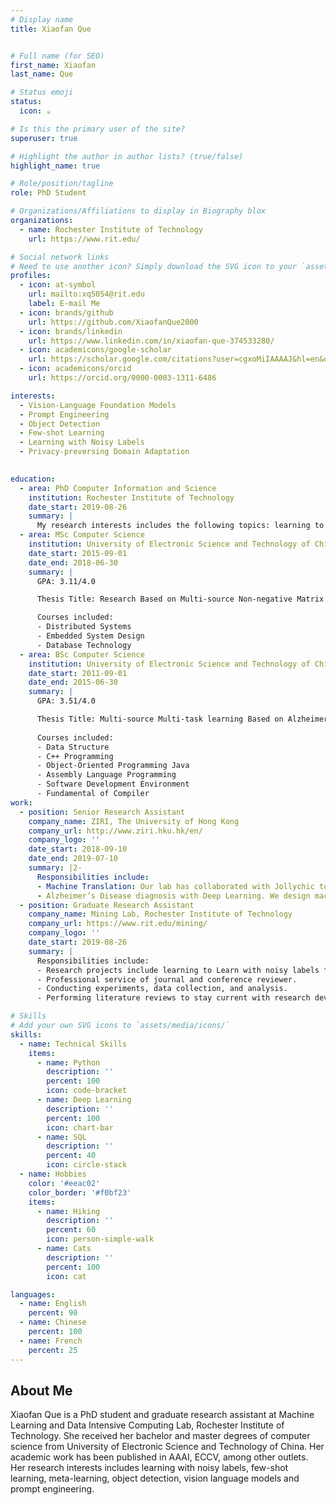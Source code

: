 ```yaml
---
# Display name
title: Xiaofan Que


# Full name (for SEO)
first_name: Xiaofan
last_name: Que

# Status emoji
status:
  icon: ☕️

# Is this the primary user of the site?
superuser: true

# Highlight the author in author lists? (true/false)
highlight_name: true

# Role/position/tagline
role: PhD Student 

# Organizations/Affiliations to display in Biography blox
organizations:
  - name: Rochester Institute of Technology
    url: https://www.rit.edu/

# Social network links
# Need to use another icon? Simply download the SVG icon to your `assets/media/icons/` folder.
profiles:
  - icon: at-symbol
    url: mailto:xq5054@rit.edu
    label: E-mail Me
  - icon: brands/github
    url: https://github.com/XiaofanQue2000
  - icon: brands/linkedin
    url: https://www.linkedin.com/in/xiaofan-que-374533280/
  - icon: academicons/google-scholar
    url: https://scholar.google.com/citations?user=cgxoMiIAAAAJ&hl=en&oi=sra
  - icon: academicons/orcid
    url: https://orcid.org/0000-0003-1311-6486

interests:
  - Vision-Language Foundation Models
  - Prompt Engineering
  - Object Detection
  - Few-shot Learning
  - Learning with Noisy Labels
  - Privacy-preversing Domain Adaptation
 

education:
  - area: PhD Computer Information and Science
    institution: Rochester Institute of Technology
    date_start: 2019-08-26
    summary: |
      My research interests includes the following topics: learning to learn with noisy labels, meta-learning, few-shot learning, object detection, PAC-Bayesian analysis. Published papers at AAAI and ECCV as first author. 
  - area: MSc Computer Science
    institution: University of Electronic Science and Technology of China
    date_start: 2015-09-01
    date_end: 2018-06-30
    summary: |
      GPA: 3.11/4.0

      Thesis Title: Research Based on Multi-source Non-negative Matrix Factorization.

      Courses included:
      - Distributed Systems
      - Embedded System Design
      - Database Technology
  - area: BSc Computer Science
    institution: University of Electronic Science and Technology of China
    date_start: 2011-09-01
    date_end: 2015-06-30
    summary: |
      GPA: 3.51/4.0

      Thesis Title: Multi-source Multi-task learning Based on Alzheimer’s Disease.
      
      Courses included:
      - Data Structure
      - C++ Programming
      - Object-Oriented Programming Java
      - Assembly Language Programming
      - Software Development Environment
      - Fundamental of Compiler
work:
  - position: Senior Research Assistant
    company_name: ZIRI, The University of Hong Kong
    company_url: http://www.ziri.hku.hk/en/
    company_logo: ''
    date_start: 2018-09-10
    date_end: 2019-07-10
    summary: |2-
      Responsibilities include:
      - Machine Translation: Our lab has collaborated with Jollychic to develop a machine translation model that integrates both production and research, involving Arabic, English, and Chinese. My responsibilities includes designing the mutul machine translation algorithm and implementation. 
      - Alzheimer’s Disease diagnosis with Deep Learning. We design machine learning algorithms to help diagnose Alzheimer’s Disease. My responsibilities includes designing novel multi-task algorithms for AD diagnosis. 
  - position: Graduate Research Assistant
    company_name: Mining Lab, Rochester Institute of Technology
    company_url: https://www.rit.edu/mining/
    company_logo: ''
    date_start: 2019-08-26
    summary: |
      Responsibilities include:
      - Research projects include learning to Learn with noisy labels for few-shot learning, source-free domain adaptation for object detection, and domain-adaptive prompt learning for cross-domain open-vocabulary object detection.
      - Professional service of journal and conference reviewer.
      - Conducting experiments, data collection, and analysis.
      - Performing literature reviews to stay current with research developments. Writing research papers, reports, or grant proposals.

# Skills
# Add your own SVG icons to `assets/media/icons/`
skills:
  - name: Technical Skills
    items:
      - name: Python
        description: ''
        percent: 100
        icon: code-bracket
      - name: Deep Learning
        description: ''
        percent: 100
        icon: chart-bar
      - name: SQL
        description: ''
        percent: 40
        icon: circle-stack
  - name: Hobbies
    color: '#eeac02'
    color_border: '#f0bf23'
    items:
      - name: Hiking
        description: ''
        percent: 60
        icon: person-simple-walk
      - name: Cats
        description: ''
        percent: 100
        icon: cat

languages:
  - name: English
    percent: 90
  - name: Chinese
    percent: 100
  - name: French
    percent: 25
---
```


## About Me

Xiaofan Que is a PhD student and graduate research assistant at Machine Learning and Data Intensive Computing Lab, Rochester Institute of Technology. She received her bachelor and master degrees of computer science from University of Electronic Science and Technology of China. Her academic work has been published in AAAI, ECCV, among other outlets. Her research interests includes learning with noisy labels, few-shot learning, meta-learning, object detection, vision language models and prompt engineering.

